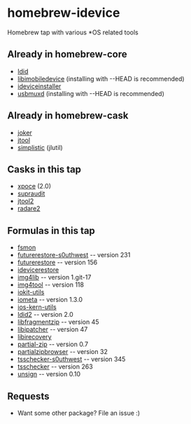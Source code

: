 # homebrew-idevice
Homebrew tap with various \*OS related tools

## Already in homebrew-core
- [ldid]( https://cydia.saurik.com/info/ldid/ )
- [libimobiledevice]( https://www.libimobiledevice.org/ ) (installing with --HEAD is recommended)
- [ideviceinstaller]( https://www.libimobiledevice.org/ )
- [usbmuxd]( https://www.libimobiledevice.org/ ) (installing with --HEAD is recommended)

## Already in homebrew-cask
- [joker]( http://newosxbook.com/tools/joker.html )
- [jtool]( http://newosxbook.com/tools/jtool.html )
- [simplistic]( http://newosxbook.com/tools/simplistic.html ) (jlutil)

## Casks in this tap
- [xpoce]( http://www.newosxbook.com/tools/XPoCe2.html ) (2.0)
- [supraudit]( http://newosxbook.com/tools/supraudit.html )
- [jtool2]( http://newosxbook.com/forum/viewtopic.php?f=3&t=19577 )
- [radare2]( https://rada.re )

## Formulas in this tap
- [fsmon]( https://github.com/nowsecure/fsmon )
- [futurerestore-s0uthwest]( https://github.com/s0uthwest/futurerestore ) -- version 231
- [futurerestore]( https://github.com/tihmstar/futurerestore ) -- version 156
- [idevicerestore]( http://www.libimobiledevice.org/ )
- [img4lib]( https://github.com/xerub/img4lib ) -- version 1.git-17
- [img4tool]( https://github.com/tihmstar/img4tool ) -- version 118
- [iokit-utils]( https://github.com/Siguza/iokit-utils )
- [iometa]( https://github.com/Siguza/iometa ) -- version 1.3.0
- [ios-kern-utils]( https://github.com/Siguza/ios-kern-utils )
- [ldid2]( https://github.com/xerub/ldid ) -- version 2.0
- [libfragmentzip]( https://github.com/tihmstar/libfragmentzip ) -- version 45
- [libipatcher]( https://github.com/tihmstar/libipatcher ) -- version 47
- [libirecovery]( https://github.com/libimobiledevice/libirecovery )
- [partial-zip]( https://github.com/planetbeing/partial-zip ) -- version 0.7
- [partialzipbrowser]( https://github.com/tihmstar/partialZipBrowser ) -- version 32
- [tsschecker-s0uthwest]( https://github.com/s0uthwest/tsschecker ) -- version 345
- [tsschecker]( https://github.com/tihmstar/tsschecker ) -- version 263
- [unsign]( http://www.woodmann.com/collaborative/tools/index.php/Unsign ) -- version 0.10

## Requests
- Want some other package? File an issue :)

